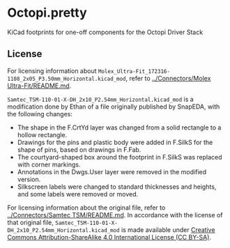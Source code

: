 # Octopi.pretty

KiCad footprints for one-off components for the Octopi Driver Stack

## License

For licensing information about `Molex_Ultra-Fit_172316-1108_2x05_P3.50mm_Horizontal.kicad_mod`, refer to [../Connectors/Molex Ultra-Fit/README.md](../Connectors/Molex%20Ultra-Fit/README.md).

`Samtec_TSM-110-01-X-DH_2x10_P2.54mm_Horizontal.kicad_mod` is a modification done by Ethan of a file originally published by SnapEDA, with the following changes:

- The shape in the F.CrtYd layer was changed from a solid rectangle to a hollow rectangle.
- Drawings for the pins and plastic body were added in F.SilkS for the shape of pins, based on drawings in F.Fab.
- The courtyard-shaped box around the footprint in F.SilkS was replaced with corner markings.
- Annotations in the Dwgs.User layer were removed in the modified version.
- Silkscreen labels were changed to standard thicknesses and heights, and some labels were removed or moved.

For licensing information about the original file, refer to [../Connectors/Samtec TSM/README.md](../Connectors/Samtec%20TSM/README.md). In accordance with the license of that original file, `Samtec_TSM-110-01-X-DH_2x10_P2.54mm_Horizontal.kicad_mod` is made available under [Creative Commons Attribution-ShareAlike 4.0 International License (CC BY-SA)](https://creativecommons.org/licenses/by-sa/4.0/).

